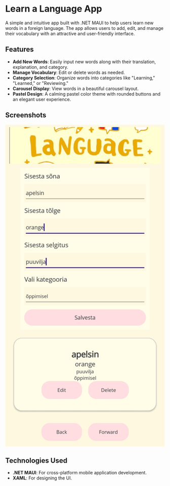 # Learn a Language App

A simple and intuitive app built with .NET MAUI to help users learn new words in a foreign language. The app allows users to add, edit, and manage their vocabulary with an attractive and user-friendly interface.

## Features

- **Add New Words**: Easily input new words along with their translation, explanation, and category.
- **Manage Vocabulary**: Edit or delete words as needed.
- **Category Selection**: Organize words into categories like "Learning," "Learned," or "Reviewing."
- **Carousel Display**: View words in a beautiful carousel layout.
- **Pastel Design**: A calming pastel color theme with rounded buttons and an elegant user experience.

## Screenshots

![App Screenshot ](https://raw.githubusercontent.com/xideme/Learn-a-language-App/refs/heads/master/Resources/Images/screenshot.jpg)  

## Technologies Used

- **.NET MAUI**: For cross-platform mobile application development.
- **XAML**: For designing the UI.
